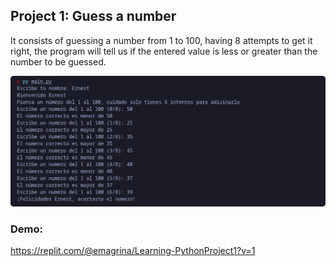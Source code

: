 ## Project 1: Guess a number
It consists of guessing a number from 1 to 100, having 8 attempts to get it right, the program will tell us if the entered value is less or greater than the number to be guessed.

![Learning-Python](../../.screenshots/img_project_1.png)

### Demo:
https://replit.com/@emagrina/Learning-PythonProject1?v=1

